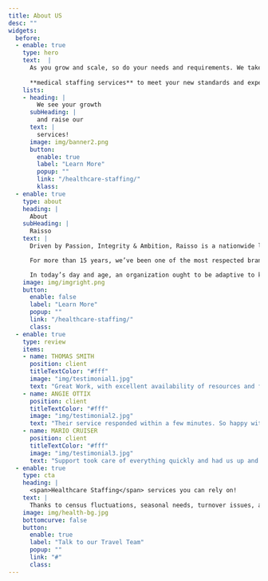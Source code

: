```yaml
---
title: About US
desc: ""
widgets:
  before:
  - enable: true
    type: hero
    text:  |
      As you grow and scale, so do your needs and requirements. We take that into consideration and tailor our offering in    
      
      **medical staffing services** to meet your new standards and expectations while continuing to deliver a first-class employee experience.
    lists:
    - heading: |
        We see your growth
      subHeading: | 
        and raise our
      text: |
        services! 
      image: img/banner2.png
      button:
        enable: true
        label: "Learn More"
        popup: ""
        link: "/healthcare-staffing/"
        klass:
  - enable: true
    type: about
    heading: |
      About
    subHeading: | 
      Raisso
    text: |
      Driven by Passion, Integrity & Ambition, Raisso is a nationwide leader in healthcare staffing. Our core values encompassing Diversity, Cultures, Ideas, And Talent enable us to provide the most premium **medical staffing solutions** to both businesses and candidates.

      For more than 15 years, we’ve been one of the most respected brands in the staffing industry by preempting and skillfully fulfilling medical staffing needs of facilities in all 50 states through our nationwide network of adept and dedicated healthcare professionals. 

      In today’s day and age, an organization ought to be adaptive to keep up with the evolving needs of the environment. This becomes possible when organizations operate from a place of innovation and work towards problem solving; When the learning of individuals and of teams is harmonized. This is why adaptivity is prioritized here at Raisso. Feedback and reflection are part of our active learning processes. In doing so, we integrate the Guiding Principles in our day-to-day work.
    image: img/imgright.png
    button:
      enable: false
      label: "Learn More"
      popup: ""
      link: "/healthcare-staffing/"
      class:
  - enable: true
    type: review
    items:
    - name: THOMAS SMITH
      position: client
      titleTextColor: "#fff"  
      image: "img/testimonial1.jpg"
      text: "Great Work, with excellent availability of resources and flexibility to personalize any type of website." 
    - name: ANGIE OTTIX
      position: client
      titleTextColor: "#fff"  
      image: "img/testimonial2.jpg"
      text: "Their service responded within a few minutes. So happy with this company and my customer loves it too! We will definitely use Raisoo again!" 
    - name: MARIO CRUISER
      position: client
      titleTextColor: "#fff"  
      image: "img/testimonial3.jpg"
      text: "Support took care of everything quickly and had us up and running within a few hours. Thank you so much for providing brilliant services. Highly recommended!" 
  - enable: true
    type: cta
    heading: | 
      <span>Healthcare Staffing</span> services you can rely on! 
    text: | 
      Thanks to census fluctuations, seasonal needs, turnover issues, and whatnot, **healthcare staffing** needs can arise anytime! That’s where our exceptionally trained travel nurses will come to the rescue!
    image: img/health-bg.jpg
    bottomcurve: false
    button:
      enable: true
      label: "Talk to our Travel Team"
      popup: ""
      link: "#"
      class:
---
```

